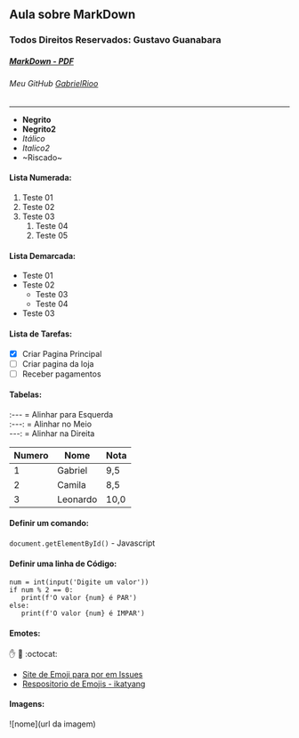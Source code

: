 ## Aula sobre MarkDown
### Todos Direitos Reservados: Gustavo Guanabara
##### [MarkDown - PDF](https://github.com/gustavoguanabara/git-github/blob/master/manuais-PDF/guia-markdown.pdf) 
###### Meu GitHub [GabrielRioo](https://github.com/GabrielRioo)
---
* **Negrito**
* __Negrito2__
* *Itálico*
* _Italico2_
* ~Riscado~
#### Lista Numerada:

1. Teste 01
1. Teste 02
1. Teste 03
   1. Teste 04
   1. Teste 05
   
#### Lista Demarcada:
* Teste 01
* Teste 02
   * Teste 03
   * Teste 04
* Teste 03

#### Lista de Tarefas:
- [x] Criar Pagina Principal
- [ ] Criar pagina da loja
- [ ] Receber pagamentos

#### Tabelas:
:--- = Alinhar para Esquerda <br>
:---: = Alinhar no Meio <br>
---: = Alinhar na Direita <br>

Numero | Nome | Nota
---|---|---
1 | Gabriel | 9,5
2 | Camila | 8,5
3 | Leonardo | 10,0

#### Definir um comando:
`document.getElementById()` - Javascript

#### Definir uma linha de Código: 
```
num = int(input('Digite um valor'))
if num % 2 == 0:
   print(f'O valor {num} é PAR')
else:
   print(f'O valor {num} é IMPAR')
```
#### Emotes:
:hand: :monkey: :octocat: 
- [Site de Emoji para por em Issues](https://emojipedia.org/)
- [Respositorio de Emojis - ikatyang ](https://github.com/ikatyang/emoji-cheat-sheet)

#### Imagens:
![nome](url da imagem)



